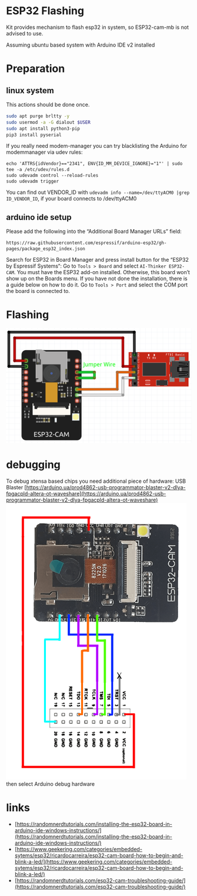 # ESP32 Flashing

Kit provides mechanism to flash esp32 in system, so ESP32-cam-mb is not advised to use.

Assuming ubuntu based system with Arduino IDE v2 installed

# Preparation 

## linux system 
This actions should be done once. 
```bash
sudo apt purge brltty -y
sudo usermod -a -G dialout $USER
sudo apt install python3-pip
pip3 install pyserial
```

If you really need modem-manager you can try blacklisting 
the Arduino for modemmanager via udev rules:

```
echo 'ATTRS{idVendor}=="2341", ENV{ID_MM_DEVICE_IGNORE}="1"' | sudo tee -a /etc/udev/rules.d
sudo udevadm control --reload-rules
sudo udevadm trigger
```
You can find  out VENDOR_ID with 
`udevadm info --name=/dev/ttyACM0 |grep ID_VENDOR_ID`, 
if your board connects to /dev/ttyACM0

## arduino ide setup 
Please add the following into the “Additional Board Manager URLs” field:
```
https://raw.githubusercontent.com/espressif/arduino-esp32/gh-pages/package_esp32_index.json
```
Search for ESP32 in Board Manager and press install button for the “ESP32 by Espressif Systems“:
Go to `Tools > Board` and select `AI-Thinker ESP32-CAM`. You must have the ESP32 add-on installed. Otherwise, this board won’t show up on the Boards menu. If you have not done the installation, there is a guide below on how to do it.
Go to `Tools > Port` and select the COM port the board is connected to.

# Flashing

![ESP32-CAM connect](pinout/ESP32-CAM-Flashing.png)


# debugging
To debug xtensa based chips you need additional piece of hardware: USB Blaster
[https://arduino.ua/prod4862-usb-programmator-blaster-v2-dlya-fpgacpld-altera-ot-waveshare](https://arduino.ua/prod4862-usb-programmator-blaster-v2-dlya-fpgacpld-altera-ot-waveshare)
![ESP32-CAM JTAG Connections](pinout/ESP32-CAM-JTAG-Connections.png)
then select Arduino debug hardware
# links
* [https://randomnerdtutorials.com/installing-the-esp32-board-in-arduino-ide-windows-instructions/](https://randomnerdtutorials.com/installing-the-esp32-board-in-arduino-ide-windows-instructions/)
* [https://www.geekering.com/categories/embedded-sytems/esp32/ricardocarreira/esp32-cam-board-how-to-begin-and-blink-a-led/](https://www.geekering.com/categories/embedded-sytems/esp32/ricardocarreira/esp32-cam-board-how-to-begin-and-blink-a-led/)
* [https://randomnerdtutorials.com/esp32-cam-troubleshooting-guide/](https://randomnerdtutorials.com/esp32-cam-troubleshooting-guide/)